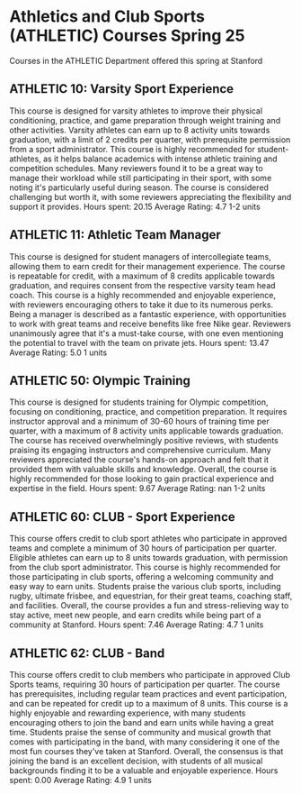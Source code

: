 # Athletics and Club Sports (ATHLETIC) Courses Spring 25 
Courses in the ATHLETIC Department offered this spring at Stanford
 ## ATHLETIC 10: Varsity Sport Experience
This course is designed for varsity athletes to improve their physical conditioning, practice, and game preparation through weight training and other activities. Varsity athletes can earn up to 8 activity units towards graduation, with a limit of 2 credits per quarter, with prerequisite permission from a sport administrator.
This course is highly recommended for student-athletes, as it helps balance academics with intense athletic training and competition schedules. Many reviewers found it to be a great way to manage their workload while still participating in their sport, with some noting it's particularly useful during season. The course is considered challenging but worth it, with some reviewers appreciating the flexibility and support it provides.
Hours spent: 20.15
Average Rating: 4.7
1-2 units
## ATHLETIC 11: Athletic Team Manager
This course is designed for student managers of intercollegiate teams, allowing them to earn credit for their management experience. The course is repeatable for credit, with a maximum of 8 credits applicable towards graduation, and requires consent from the respective varsity team head coach.
This course is a highly recommended and enjoyable experience, with reviewers encouraging others to take it due to its numerous perks. Being a manager is described as a fantastic experience, with opportunities to work with great teams and receive benefits like free Nike gear. Reviewers unanimously agree that it's a must-take course, with one even mentioning the potential to travel with the team on private jets.
Hours spent: 13.47
Average Rating: 5.0
1 units
## ATHLETIC 50: Olympic Training
This course is designed for students training for Olympic competition, focusing on conditioning, practice, and competition preparation. It requires instructor approval and a minimum of 30-60 hours of training time per quarter, with a maximum of 8 activity units applicable towards graduation.
The course has received overwhelmingly positive reviews, with students praising its engaging instructors and comprehensive curriculum. Many reviewers appreciated the course's hands-on approach and felt that it provided them with valuable skills and knowledge. Overall, the course is highly recommended for those looking to gain practical experience and expertise in the field.
Hours spent: 9.67
Average Rating: nan
1-2 units
## ATHLETIC 60: CLUB - Sport Experience
This course offers credit to club sport athletes who participate in approved teams and complete a minimum of 30 hours of participation per quarter. Eligible athletes can earn up to 8 units towards graduation, with permission from the club sport administrator.
This course is highly recommended for those participating in club sports, offering a welcoming community and easy way to earn units. Students praise the various club sports, including rugby, ultimate frisbee, and equestrian, for their great teams, coaching staff, and facilities. Overall, the course provides a fun and stress-relieving way to stay active, meet new people, and earn credits while being part of a community at Stanford.
Hours spent: 7.46
Average Rating: 4.7
1 units
## ATHLETIC 62: CLUB - Band
This course offers credit to club members who participate in approved Club Sports teams, requiring 30 hours of participation per quarter. The course has prerequisites, including regular team practices and event participation, and can be repeated for credit up to a maximum of 8 units.
This course is a highly enjoyable and rewarding experience, with many students encouraging others to join the band and earn units while having a great time. Students praise the sense of community and musical growth that comes with participating in the band, with many considering it one of the most fun courses they've taken at Stanford. Overall, the consensus is that joining the band is an excellent decision, with students of all musical backgrounds finding it to be a valuable and enjoyable experience.
Hours spent: 0.00
Average Rating: 4.9
1 units